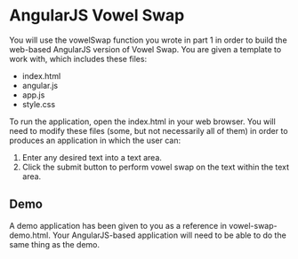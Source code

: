 # AngularJS Vowel Swap

You will use the vowelSwap function you wrote in part 1 in order to build
the web-based AngularJS version of Vowel Swap. You are given a template to
work with, which includes these files:

* index.html
* angular.js
* app.js
* style.css

To run the application, open the index.html in your web browser.
You will need to modify these files (some, but not necessarily all of them) in
order to produces an application in which the user can:

1. Enter any desired text into a text area.
2. Click the submit button to perform vowel swap on the text within the text
area.

## Demo

A demo application has been given to you as a reference in vowel-swap-demo.html.
Your AngularJS-based application will need to be able to do the same thing as
the demo.
